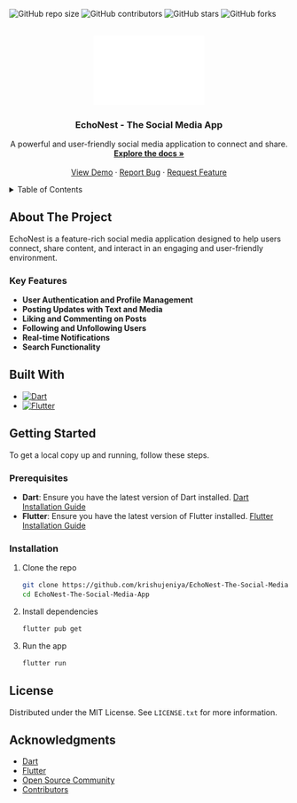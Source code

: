 <a id="readme-top"></a>



![GitHub repo size](https://img.shields.io/github/repo-size/krishujeniya/EchoNest-The-Social-Media-App)
![GitHub contributors](https://img.shields.io/github/contributors/krishujeniya/EchoNest-The-Social-Media-App)
![GitHub stars](https://img.shields.io/github/stars/krishujeniya/EchoNest-The-Social-Media-App?style=social)
![GitHub forks](https://img.shields.io/github/forks/krishujeniya/EchoNest-The-Social-Media-App?style=social)


<!-- PROJECT LOGO -->
<br />
<div align="center">
  <a href="https://github.com/krishujeniya/EchoNest-The-Social-Media-App">
    <img src="assets/iw.png" alt="Logo" width="200px">
  </a>

  <h3 align="center">EchoNest - The Social Media App</h3>

  <p align="center">
    A powerful and user-friendly social media application to connect and share.
    <br />
    <a href="https://github.com/krishujeniya/EchoNest-The-Social-Media-App"><strong>Explore the docs »</strong></a>
    <br />
    <br />
    <a href="https://github.com/krishujeniya/EchoNest-The-Social-Media-App">View Demo</a>
    ·
    <a href="https://github.com/krishujeniya/EchoNest-The-Social-Media-App/issues">Report Bug</a>
    ·
    <a href="https://github.com/krishujeniya/EchoNest-The-Social-Media-App/issues">Request Feature</a>
  </p>
</div>

<!-- TABLE OF CONTENTS -->
<details>
  <summary>Table of Contents</summary>
  <ol>
    <li>
      <a href="#about-the-project">About The Project</a>
      <ul>
        <li><a href="#built-with">Built With</a></li>
      </ul>
    </li>
    <li>
      <a href="#getting-started">Getting Started</a>
      <ul>
        <li><a href="#prerequisites">Prerequisites</a></li>
        <li><a href="#installation">Installation</a></li>
      </ul>
    </li>
    <li><a href="#license">License</a></li>
    <li><a href="#acknowledgments">Acknowledgments</a></li>
  </ol>
</details>

<!-- ABOUT THE PROJECT -->
## About The Project

EchoNest is a feature-rich social media application designed to help users connect, share content, and interact in an engaging and user-friendly environment.

### Key Features

- **User Authentication and Profile Management**
- **Posting Updates with Text and Media**
- **Liking and Commenting on Posts**
- **Following and Unfollowing Users**
- **Real-time Notifications**
- **Search Functionality**



## Built With

- [![Dart](https://img.shields.io/badge/Dart-0175C2?style=for-the-badge&logo=dart&logoColor=white)](https://dart.dev/)
- [![Flutter](https://img.shields.io/badge/Flutter-02569B?style=for-the-badge&logo=flutter&logoColor=white)](https://flutter.dev/)




<!-- GETTING STARTED -->
## Getting Started

To get a local copy up and running, follow these steps.

### Prerequisites

- **Dart**: Ensure you have the latest version of Dart installed. [Dart Installation Guide](https://dart.dev/get-dart)
- **Flutter**: Ensure you have the latest version of Flutter installed. [Flutter Installation Guide](https://flutter.dev/docs/get-started/install)

### Installation

1. Clone the repo
   ```sh
   git clone https://github.com/krishujeniya/EchoNest-The-Social-Media-App.git
   cd EchoNest-The-Social-Media-App
   ```
2. Install dependencies
   ```sh
   flutter pub get
   ```
3. Run the app
   ```sh
   flutter run
   ```

<!-- LICENSE -->
## License

Distributed under the MIT License. See `LICENSE.txt` for more information.



<!-- ACKNOWLEDGMENTS -->
## Acknowledgments

* [Dart](https://dart.dev/)
* [Flutter](https://flutter.dev/)
* [Open Source Community](https://opensource.org/)
* [Contributors](https://github.com/krishujeniya/EchoNest-The-Social-Media-App/graphs/contributors)

